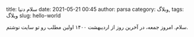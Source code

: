 title: سلام دنیا
date: 2021-05-21 00:45
author: parsa
category: وبلاگ,
tags: وبلاگ
slug: hello-world
<!--cover: /assets/images/article_cover.jpg-->

سلام. امروز جمعه، در آخرین روز از اردیبهشت ۱۴۰۰ اولین مطلب
رو تو سایت نوشتم.
